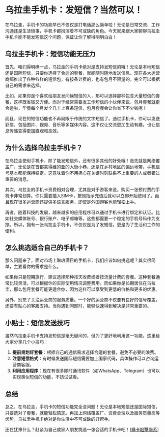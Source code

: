 # 乌拉圭手机卡：发短信？当然可以！

在乌拉圭，手机卡的功能早已不仅仅是打电话那么简单啦！无论是日常交流、工作沟通还是生活琐事，手机卡都扮演着不可或缺的角色。今天就来跟大家聊聊乌拉圭手机卡能不能发短信这个问题，保证让你了解得明明白白！

## 乌拉圭手机卡：短信功能无压力

首先，咱们得明确一点，乌拉圭的手机卡绝对是支持发短信的哦！无论是本地短信还是国际短信，只要你选择了合适的套餐，就能随时随地发送信息。现在各大运营商都推出了各种各样的短信包，有按条计费的，也有包月不限量的，完全可以根据自己的需求来选择。

比如，如果你是个喜欢给朋友发问候短信的人，那可以选择那种包含大量短信的套餐，这样既省钱又方便。而对于经常需要发工作短信的小伙伴来说，包月套餐就更合适啦，毕竟每个月发个几十上百条短信，包月套餐会让你省下不少钱呢！

而且，现在的短信功能也不再局限于传统的文字短信了。通过手机卡，你可以发送彩信，包括图片、视频、音乐等多媒体内容。这不仅让交流更加生动有趣，也让信息传递变得更加直观和高效。

## 为什么选择乌拉圭手机卡？

在乌拉圭使用手机卡，除了能发短信外，还有很多其他的好处哦！首先就是网络覆盖广，无论是在首都蒙得维的亚的大街小巷，还是在乡村地区的偏远地带，手机信号基本都能保持稳定。这意味着你不用担心在关键时刻联系不上重要的人或者错过重要的消息。

其次，乌拉圭的手机卡资费相对合理，尤其是对于游客来说，购买一张预付费的手机卡非常划算。你只需要插入SIM卡，按照指示充值后就可以立即开始使用了。而且现在很多运营商还提供多语言服务，即使是外国游客也能轻松上手。

再者，随着科技的发展，越来越多的应用程序可以通过手机卡进行绑定和认证。比如社交媒体账号、银行账户、电子邮箱等，这些都需要一个稳定的手机号码作为支撑。所以，拥有一张乌拉圭手机卡，不仅仅是为了发短信，更是为了生活和工作的便利。

## 怎么挑选适合自己的手机卡？

那么问题来了，面对市场上琳琅满目的手机卡，我们应该如何挑选呢？其实很简单，主要看你的需求是什么。

如果你只是短期旅行，建议选择那种按天收费或者按流量计费的套餐。这种套餐通常比较灵活，可以根据你的实际使用情况调整费用。而如果你是长期居住在乌拉圭，那么包月套餐可能更适合你，因为这样可以享受到更低的价格和更多的优惠。

另外，别忘了关注运营商的服务质量。一个好的运营商不仅要有良好的信号覆盖，还要有贴心的客服支持。当你遇到问题时，能够快速得到解决是非常重要的。

## 小贴士：短信发送技巧

虽然乌拉圭手机卡支持发短信是毫无疑问的，但为了更好地利用这一功能，这里给大家分享几个小技巧：

1. **提前规划好套餐**：根据自己的通信需求选择合适的套餐，避免不必要的浪费。
2. **注意短信格式**：有时候发送国际短信需要加上国家代码，具体操作可以咨询运营商客服。
3. **利用应用程序**：现在有很多即时通讯软件（如WhatsApp、Telegram）也可以实现类似短信的功能，不妨试试看。

## 总结

总之，在乌拉圭，手机卡的短信功能完全没问题！无论是本地短信还是国际短信，只要选对了套餐，就能轻松搞定。再加上网络覆盖广、资费合理以及服务质量高等优势，乌拉圭手机卡绝对是你生活中不可或缺的好帮手。

还在犹豫什么？赶紧为自己或家人朋友挑选一张合适的手机卡吧！[[購卡點擊聯系](https://t.me/s/SXDXQF)]